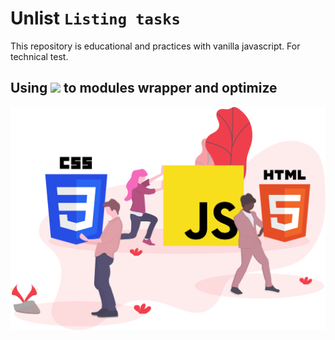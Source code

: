 # Unlist `Listing tasks`
This repository is educational and practices with vanilla javascript.
For technical test.
## Using <img src="https://img.shields.io/badge/webpack-2b3a42?style=for-the-badge&logo=webpack&logoColor=ffffff" > to modules wrapper and optimize

<img align="center" src="/src/assets/static-assets.svg">
